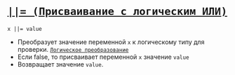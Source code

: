 # [`||= (Присваивание с логическим ИЛИ)`](../index.md)

`x ||= value`

- Преобразует значение переменной `x` к логическому типу для проверки. [`Логическое преобразование`](<../Общее/Преобразование (логическое).md>)
- Если false, то присваивает переменной `x` значение `value`
- Возвращает значение `value`.
